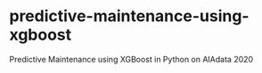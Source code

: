 # predictive-maintenance-using-xgboost
Predictive Maintenance using XGBoost in Python on AIAdata 2020

